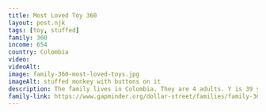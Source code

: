 ```yaml
---
title: Most Loved Toy 360
layout: post.njk
tags: [toy, stuffed]
family: 360
income: 654
country: Colombia
video: 
videoAlt: 
image: family-360-most-loved-toys.jpg
imageAlt: stuffed monkey with buttons on it
description: The family lives in Colombia. They are 4 adults. Y is 39 years old and she is a saleswoman. Her husband R is also 39 years old and he is an automobile painter. They live with their mother and a son in a 4-bedroom house. 
family-link: https://www.gapminder.org/dollar-street/families/family-360?media=all&topic=most-loved-toys
---
```

